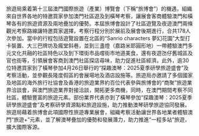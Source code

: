 旅遊局乘着第十三屆澳門國際旅遊（產業）博覽會（下稱“旅博會”）的機遇，組織來自世界各地的特邀買家參加澳門社區遊及到橫琴考察，讓展會客商體驗澳門和橫琴各有的旅遊資源及兩地疊加的優勢。本屆旅博會設計了社區遊覽及夜遊澳門兩條觀光考察路線讓特邀買家選擇，考察行程分別於展前及展會後期進行，合共178人次參加。當中的行程包括遊覽設置在北區的“Sanrio characters 夢幻花園”大型打卡裝置、大三巴牌坊及瘋堂斜巷，並到三盞燈（嘉路米耶圓形地）一帶體驗澳門多元文化共融的社區特色以及到下環街市品嚐街市地道美食，還有夜遊氹仔舊城區及官也街等，引領展會客商到澳門社區探店尋味，助力促進社區經濟。此外，逾30位特邀買家到了橫琴參加4月26日舉行的“探趣澳琴：2025夏季研學旅遊盛會”及考察活動，並參觀長隆度假區的會展場地及酒店設施等。旅遊局亦邀請了多個國家及地區的海外旅行社協會及香港的旅遊業界約百位代表參與旅博會的“商聚”旅遊業界洽談會，與澳門旅遊業界對接洽談，開拓更多商機，同時，在澳門期間考察不同社區，體驗豐富的旅遊元素。部份業界代表亦到了橫琴參加“探趣澳琴：2025夏季研學旅遊盛會”及考察研學資源點和旅遊設施，助力推動澳琴研學旅遊協同發展。旅遊局藉着旅博會此項國際性旅遊專業展會，組織考察活動讓世界各地業者體驗澳門“旅遊+”元素，並了解澳琴疊加的優勢和發展潛力，助力推進“一程多站”旅遊，擴大國際客源。